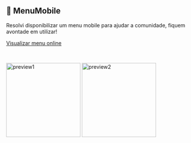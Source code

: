 ## 📱 MenuMobile
Resolvi disponibilizar um menu mobile para ajudar a comunidade, fiquem avontade em utilizar!

[Visualizar menu online](https://lipzdev.github.io/MenuMobile/)

<br>

<img src="https://github.com/LipzDev/MenuMobile/blob/master/preview/preview1.png" alt="preview1" width="200"/>     <img src="https://github.com/LipzDev/MenuMobile/blob/master/preview/preview2.png" alt="preview2" width="200"/>

